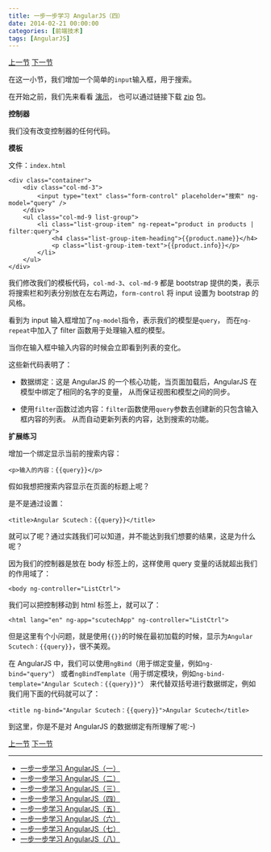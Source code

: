 ```yaml
---
title: 一步一步学习 AngularJS（四）
date: 2014-02-21 00:00:00
categories: [前端技术]
tags: [AngularJS]
---
```


[上一节](/2014/02/20/angular_scutech_step2)
[下一节](/2014/02/22/angular_scutech_step4)

在这一小节，我们增加一个简单的```input```输入框，用于搜索。

在开始之前，我们先来看看 [演示](/demos/angular-scutech/step3)，
也可以通过链接下载 [zip](/demos/angular-scutech/step3.zip) 包。

**控制器**

我们没有改变控制器的任何代码。

**模板**

文件：```index.html```
```
<div class="container">
    <div class="col-md-3">
        <input type="text" class="form-control" placeholder="搜索" ng-model="query" />
    </div>
    <ul class="col-md-9 list-group">
        <li class="list-group-item" ng-repeat="product in products | filter:query">
            <h4 class="list-group-item-heading">{{product.name}}</h4>
            <p class="list-group-item-text">{{product.info}}</p>
        </li>
    </ul>
</div>
```

我们修改我们的模板代码，```col-md-3```、```col-md-9```
都是 bootstrap 提供的类，表示将搜索栏和列表分别放在左右两边，```form-control```
将 input 设置为 bootstrap 的风格。

看到为 input 输入框增加了```ng-model```指令，表示我们的模型是```query```，
而在```ng-repeat```中加入了 filter 函数用于处理输入框的模型。

当你在输入框中输入内容的时候会立即看到列表的变化。

这些新代码表明了：

* 数据绑定：这是 AngularJS 的一个核心功能，当页面加载后，AngularJS 在模型中绑定了相同的名字的变量，
从而保证视图和模型之间的同步。

* 使用```filter```函数过滤内容：```filter```函数使用```query```参数去创建新的只包含输入框内容的列表。
从而自动更新列表的内容，达到搜索的功能。

**扩展练习**

增加一个绑定显示当前的搜索内容：
```
<p>输入的内容：{{query}}</p>
```

假如我想把搜索内容显示在页面的标题上呢？

是不是通过设置：
```
<title>Angular Scutech：{{query}}</title>
```

就可以了呢？通过实践我们可以知道，并不能达到我们想要的结果，这是为什么呢？

因为我们的控制器是放在 body 标签上的，这样使用 query 变量的话就超出我们的作用域了：
```
<body ng-controller="ListCtrl">
```

我们可以把控制移动到 html 标签上，就可以了：
```
<html lang="en" ng-app="scutechApp" ng-controller="ListCtrl">
```

但是这里有个小问题，就是使用```{{}}```的时候在最初加载的时候，显示为```Angular Scutech：{{query}}```，很不美观。

在 AngularJS 中，我们可以使用```ngBind```（用于绑定变量，例如```ng-bind="query"```）
或者```ngBindTemplate```（用于绑定模块，例如```ng-bind-template="Angular Scutech：{{query}}"```）
来代替双括号进行数据绑定，例如我们用下面的代码就可以了：
```
<title ng-bind="Angular Scutech：{{query}}">Angular Scutech</title>
```

到这里，你是不是对 AngularJS 的数据绑定有所理解了呢:-)

[上一节](/2014/02/20/angular_scutech_step2)
[下一节](/2014/02/22/angular_scutech_step4)

---

* [一步一步学习 AngularJS（一）](/2014/02/18/angular_scutech_step0)
* [一步一步学习 AngularJS（二）](/2014/02/19/angular_scutech_step1)
* [一步一步学习 AngularJS（三）](/2014/02/20/angular_scutech_step2)
* [一步一步学习 AngularJS（四）](/2014/02/21/angular_scutech_step3)
* [一步一步学习 AngularJS（五）](/2014/02/22/angular_scutech_step4)
* [一步一步学习 AngularJS（六）](/2014/02/23/angular_scutech_step5)
* [一步一步学习 AngularJS（七）](/2014/03/10/angular_scutech_step6)
* [一步一步学习 AngularJS（八）](/2014/04/22/angular_scutech_step7)